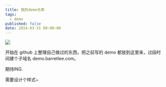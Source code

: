 ```yaml
---
title: 我的demo仓库
tags:
  - demo
published: false
date: 2014-03-31 00:00:00
---
```



<img src="https://img.alicdn.com/tfs/TB1oyqGa_tYBeNjy1XdXXXXyVXa-300-300.png" loading="lazy" data-original="/blogimgs/2014/03/31/demo_banner.png" data-source="http://hi.barretlee.com/imgs/shares/demo_banner.png" />

开始在 github 上整理自己做过的东西，把之前写的 demo 都放到这里来，过段时间建个子域名 demo.barretlee.com。

期待ING.

需要设计个样式~
